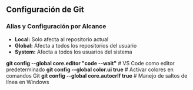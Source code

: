 ## Configuración de Git

### Alias y Configuración por Alcance
- **Local:** Solo afecta al repositorio actual
- **Global:** Afecta a todos los repositorios del usuario
- **System:** Afecta a todos los usuarios del sistema




**git config --global core.editor "code --wait"**  # VS Code como editor predeterminado
**git config --global color.ui true**    # Activar colores en comandos Git
**git config --global core.autocrlf true** # Manejo de saltos de línea en Windows
